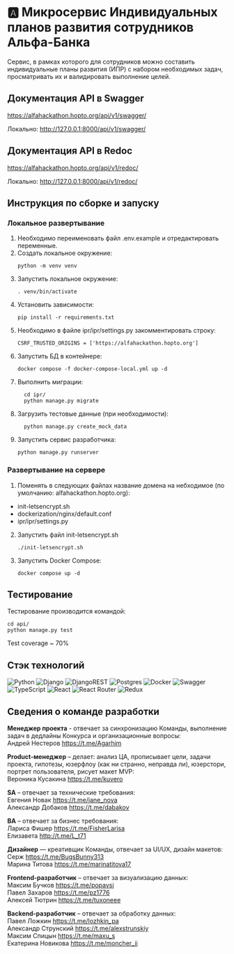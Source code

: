 # 🅰️ Микросервис Индивидуальных планов развития сотрудников Альфа-Банка
Сервис, в рамках которого для сотрудников можно составить индивидуальные планы развития (ИПР) с набором необходимых задач, просматривать их и валидировать выполнение целей.

## Документация API в Swagger
https://alfahackathon.hopto.org/api/v1/swagger/

Локально: http://127.0.0.1:8000/api/v1/swagger/ 

## Документация API в Redoc  
https://alfahackathon.hopto.org/api/v1/redoc/

Локально: http://127.0.0.1:8000/api/v1/redoc/

## Инструкция по сборке и запуску
### Локальное развертывание
1. Необходимо переименовать файл .env.example и отредактировать переменные.
2. Создать локальное окружение:
    ```
    python -m venv venv
    ```
3. Запустить локальное окружение:
    ```
    . venv/bin/activate
    ```
4. Установить зависимости:
    ```
    pip install -r requirements.txt
    ```
5. Необходимо в файле ipr/ipr/settings.py закомментировать строку:
    ```
    CSRF_TRUSTED_ORIGINS = ['https://alfahackathon.hopto.org']
    ```
6. Запустить БД в контейнере:
    ```
    docker compose -f docker-compose-local.yml up -d
    ```
7. Выполнить миграции:
    ```
      cd ipr/
      python manage.py migrate
    ```
8. Загрузить тестовые данные (при необходимости):
    ```
      python manage.py create_mock_data
    ```
9. Запустить сервис разработчика:
    ```
    python manage.py runserver
    ```

### Развертывание на сервере
1. Поменять в следующих файлах название домена на небходимое (по умолчанию: alfahackathon.hopto.org):
- init-letsencrypt.sh
- dockerization/nginx/default.conf
- ipr/ipr/settings.py
2. Запустить файл init-letsencrypt.sh
    ```
    ./init-letsencrypt.sh
    ```
3. Запустить Docker Compose:
    ```
    docker compose up -d
    ```

## Тестирование
Тестирование производится командой:
```
cd api/
python manage.py test
```

Test coverage ~ 70%

## Стэк технологий  
![Python](https://img.shields.io/badge/python-3670A0?style=for-the-badge&logo=python&logoColor=ffdd54)
![Django](https://img.shields.io/badge/django-%23092E20.svg?style=for-the-badge&logo=django&logoColor=white)
![DjangoREST](https://img.shields.io/badge/DJANGO-REST-ff1709?style=for-the-badge&logo=django&logoColor=white&color=ff1709&labelColor=gray)
![Postgres](https://img.shields.io/badge/postgres-%23316192.svg?style=for-the-badge&logo=postgresql&logoColor=white)
![Docker](https://img.shields.io/badge/docker-%230db7ed.svg?style=for-the-badge&logo=docker&logoColor=white)
![Swagger](https://img.shields.io/badge/-Swagger-%23Clojure?style=for-the-badge&logo=swagger&logoColor=white)
![TypeScript](https://img.shields.io/badge/typescript-%23007ACC.svg?style=for-the-badge&logo=typescript&logoColor=white)
![React](https://img.shields.io/badge/react-%2320232a.svg?style=for-the-badge&logo=react&logoColor=%2361DAFB)
![React Router](https://img.shields.io/badge/React_Router-CA4245?style=for-the-badge&logo=react-router&logoColor=white)
![Redux](https://img.shields.io/badge/redux-%23593d88.svg?style=for-the-badge&logo=redux&logoColor=white)

## Сведения о команде разработки
**Менеджер проекта** - отвечает за синхронизацию Команды, выполнение задач в дедлайны Конкурса и организационные вопросы:   
Андрей Нестеров https://t.me/Agarhim  

**Product-менеджер** – делает: анализ ЦА, прописывает цели, задачи проекта, гипотезы, юзерфлоу (как ни странно, неправда ли), юзерстори, портрет пользователя, рисует макет MVP:    
Вероника Кусакина https://t.me/kuvero  

**SA** – отвечает за технические требования:  
Евгения Новак https://t.me/jane_nova  
Александр Добаков https://t.me/dabakov  

**BA** – отвечает за бизнес требования:  
Лариса Фишер https://t.me/FisherLarisa  
Елизавета  http://t.me/L_t71  

**Дизайнер** — креативщик Команды, отвечает за UI/UX, дизайн макетов:  
Серж https://t.me/BugsBunny313  
Марина Титова https://t.me/marinatitova17  

**Frontend-разработчик** – отвечает за визуализацию данных:  
Максим Бучков https://t.me/popavsi  
Павел Захаров https://t.me/pz1776  
Алексей Тютрин https://t.me/tuxoneee  

**Backend-разработчик** – отвечает за обработку данных:  
Павел Ложкин https://t.me/lozhkin_pa  
Александр Струнский https://t.me/alexstrunskiy  
Максим Спицын https://t.me/maxu_s  
Екатерина Новикова https://t.me/moncher_ii
